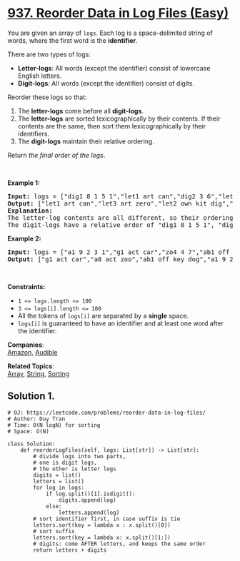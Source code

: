 # [937. Reorder Data in Log Files (Easy)](https://leetcode.com/problems/reorder-data-in-log-files/)

<p>You are given an array of <code>logs</code>. Each log is a space-delimited string of words, where the first word is the <strong>identifier</strong>.</p>

<p>There are two types of logs:</p>

<ul>
	<li><b>Letter-logs</b>: All words (except the identifier) consist of lowercase English letters.</li>
	<li><strong>Digit-logs</strong>: All words (except the identifier) consist of digits.</li>
</ul>

<p>Reorder these logs so that:</p>

<ol>
	<li>The <strong>letter-logs</strong> come before all <strong>digit-logs</strong>.</li>
	<li>The <strong>letter-logs</strong> are sorted lexicographically by their contents. If their contents are the same, then sort them lexicographically by their identifiers.</li>
	<li>The <strong>digit-logs</strong> maintain their relative ordering.</li>
</ol>

<p>Return <em>the final order of the logs</em>.</p>

<p>&nbsp;</p>
<p><strong>Example 1:</strong></p>

<pre><strong>Input:</strong> logs = ["dig1 8 1 5 1","let1 art can","dig2 3 6","let2 own kit dig","let3 art zero"]
<strong>Output:</strong> ["let1 art can","let3 art zero","let2 own kit dig","dig1 8 1 5 1","dig2 3 6"]
<strong>Explanation:</strong>
The letter-log contents are all different, so their ordering is "art can", "art zero", "own kit dig".
The digit-logs have a relative order of "dig1 8 1 5 1", "dig2 3 6".
</pre>

<p><strong>Example 2:</strong></p>

<pre><strong>Input:</strong> logs = ["a1 9 2 3 1","g1 act car","zo4 4 7","ab1 off key dog","a8 act zoo"]
<strong>Output:</strong> ["g1 act car","a8 act zoo","ab1 off key dog","a1 9 2 3 1","zo4 4 7"]
</pre>

<p>&nbsp;</p>
<p><strong>Constraints:</strong></p>

<ul>
	<li><code>1 &lt;= logs.length &lt;= 100</code></li>
	<li><code>3 &lt;= logs[i].length &lt;= 100</code></li>
	<li>All the tokens of <code>logs[i]</code> are separated by a <strong>single</strong> space.</li>
	<li><code>logs[i]</code> is guaranteed to have an identifier and at least one word after the identifier.</li>
</ul>

**Companies**:  
[Amazon](https://leetcode.com/company/amazon), [Audible](https://leetcode.com/company/audible)

**Related Topics**:  
[Array](https://leetcode.com/tag/array/), [String](https://leetcode.com/tag/string/), [Sorting](https://leetcode.com/tag/sorting/)

## Solution 1.

```PY
# OJ: https://leetcode.com/problems/reorder-data-in-log-files/
# Author: Duy Tran
# Time: O(N logN) for sorting
# Space: O(N)

class Solution:
    def reorderLogFiles(self, logs: List[str]) -> List[str]:
        # divide logs into two parts,
        # one is digit logs,
        # the other is letter logs
        digits = list()
        letters = list()
        for log in logs:
            if log.split()[1].isdigit():
                digits.append(log)
            else:
                letters.append(log)
        # sort identifier first, in case suffix is tie
        letters.sort(key = lambda x : x.split()[0])
        # sort suffix
        letters.sort(key = lambda x: x.split()[1:])
        # digits: come AFTER letters, and keeps the same order
        return letters + digits
```

